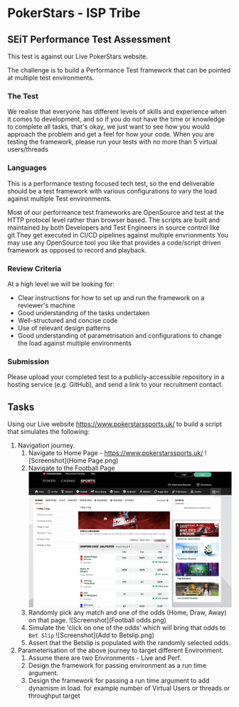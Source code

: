 # PokerStars - ISP Tribe
## SEiT Performance Test Assessment

This test is against our Live PokerStars website.

The challenge is to build a Performance Test framework that can be pointed at multiple test environments.

### The Test

We realise that everyone has different levels of skills and experience when it comes to development, 
and so if you do not have the time or knowledge to complete all tasks, that's okay, 
we just want to see how you would approach the problem and get a feel for how your code.
When you are testing the framework, please run your tests with no more than 5 virtual users/threads 


### Languages
This is a performance testing focused tech test, so the end deliverable should be a test framework with various configurations to vary the load  
against multiple Test environments. 

Most of our performance test frameworks are OpenSource and test at the HTTP protocol level rather than browser based. 
The scripts are built and maintained by both Developers and Test Engineers in source control like git.They get executed in CI/CD pipelines against multiple envrionments 
You may use any OpenSource tool you like that provides a code/script driven framework as opposed to record and playback. 

### Review Criteria
At a high level we will be looking for:

* Clear instructions for how to set up and run the framework on a reviewer's machine
* Good understanding of the tasks undertaken
* Well-structured and concise code
* Use of relevant design patterns
* Good understanding of parametrisation and configurations to change the load against multiple environments

### Submission
Please upload your completed test to a publicly-accessible repository in a hosting service (e.g. GitHub), 
and send a link to your recruitment contact.

## Tasks

Using our Live website https://www.pokerstarssports.uk/ to build a script that simulates the following:

1. Navigation journey.
    1. Navigate to Home Page - https://www.pokerstarssports.uk/
       ![Screenshot](Home Page.png)
    1. Navigate to the Football Page 
       ![Screenshot](Football.png) 
    1. Randomly pick any match and one of the odds (Home, Draw, Away) on that page. 
       ![Screenshot](Football odds.png)
    1. Simulate the 'click on one of the odds' which will bring that odds to `Bet Slip`
       ![Screenshot](Add to Betslip.png)
    1. Assert that the Betslip is populated with the randomly selected odds.
1. Parameterisation of the above journey to target different Environment. 
    1. Assume there are two Environments - Live and Perf. 
    1. Design the framework for passing environment as a run time argument. 
    1. Design the framework for passing a run time argument to add dynamism in load. for example number of Virtual Users or threads or throughput target
